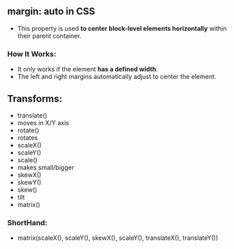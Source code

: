 
## margin: auto in CSS
- This property is used **to center block-level elements horizontally** within their parent container.

### How It Works:
- It only works if the element **has a defined width**.
- The left and right margins automatically adjust to center the element.


## Transforms:
- translate()
 - moves in X/Y axis
- rotate()
 - rotates
- scaleX()
- scaleY()
- scale()
 - makes small/bigger
- skewX()
- skewY()
- skew()
 - tilt
- matrix()

### ShortHand:
- matrix(scaleX(), scaleY(), skewX(), scaleY(), translateX(), translateY())

